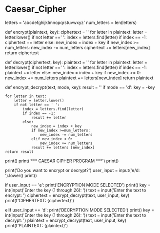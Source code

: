 # Caesar_Cipher

letters = 'abcdefghijklmnopqrstuvwxyz'
num_letters = len(letters)

def encrypt(plaintext, key):
    ciphertext = ''
    for letter in plaintext:
        letter = letter.lower()
        if not letter =='  ':
            index = letters.find(letter)
            if index == -1:
                ciphertext += letter
            else:
                new_index = index + key
                if new_index >= num_letters:
                    new_index -= num_letters
                ciphertext += letters[new_index]
    return ciphertext

def decrypt(ciphertext, key):
    plaintext = ''
    for letter in plaintext:
        letter = letter.lower()
        if not letter =='  ':
            index = letters.find(letter)
            if index == -1:
                plaintext += letter
            else:
                new_index = index + key
                if new_index >= 0:
                    new_index += num_letters
                plaintext += letters[new_index]
    return plaintext

def encrypt_decrypt(text, mode, key):
    result = ''
    if mode == 'd':
        key = -key

    for letter in text:
        letter = letter.lower()
        if not letter == ' ':
            index = letters.find(letter)
            if index == -1:
                result += letter
            else:
                new_index = index + key
                if new_index >=num_letters:
                    new_index -= num_letters
                elif new_index < 0:
                    new_index += num_letters
                result += letters [new_index]
    return result

print()
print('*** CAESAR CIPHER PROGRAM ***')
print()

print('Do you want to encrypt or decrypt?')
user_input = input('e/d: ').lower()
print()

if user_input == 'e':
    print('ENCRYPTION MODE SELECTED')
    print()
    key = int(input('Enter the key (1 through 26): '))
    text = input('Enter the text to encrypt: ')
    ciphertext = encrypt_decrypt(text, user_input, key)
    print(f'CIPHERTEXT: {ciphertext}')

elif user_input == 'd':
    print('DECRYPTION MODE SELECTED')
    print()
    key = int(input('Enter the key (1 through 26): '))
    text = input('Enter the text to decrypt: ')
    plaintext = encrypt_decrypt(text, user_input, key)
    print(f'PLAINTEXT: {plaintext}')

